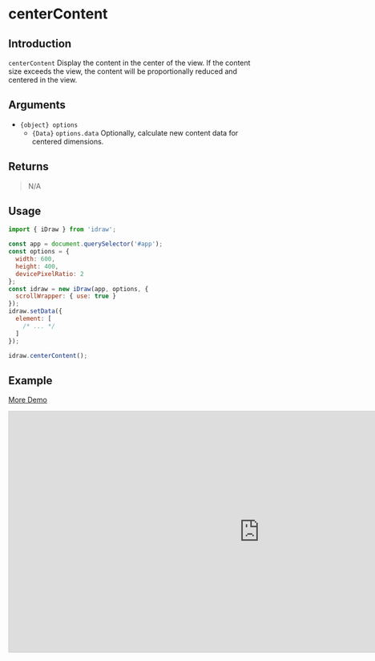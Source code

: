 # centerContent

## Introduction

`centerContent` Display the content in the center of the view. If the content size exceeds the view, the content will be proportionally reduced and centered in the view.

## Arguments

- `{object} options`
  - `{Data}` `options.data` Optionally, calculate new content data for centered dimensions.

## Returns

> N/A

## Usage

```js
import { iDraw } from 'idraw';

const app = document.querySelector('#app');
const options = {
  width: 600,
  height: 400,
  devicePixelRatio: 2
};
const idraw = new iDraw(app, options, {
  scrollWrapper: { use: true }
});
idraw.setData({
  element: [
    /* ... */
  ]
});

idraw.centerContent();
```

## Example

[More Demo](https://idraw.js.org/playground/?demo=api-centerContent)

<iframe class="idraw-playground-preview" 
  src="https://idraw.js.org/playground/?demo=api-centerContent&header=false&sider=false&default-editor-split=50" 
  width="1000" height="480" frameborder="no" border="0"
  style="border: 1px solid #cecece; margin: 0px auto;"
></iframe>
